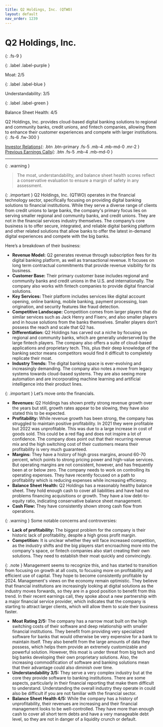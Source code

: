 ```yaml
---
title: Q2 Holdings, Inc. (QTWO)
layout: default
nav_order: 1239
---
```


# Q2 Holdings, Inc.
{: .fs-9 }

{: .label .label-purple }

Moat: 2/5

{: .label .label-blue }

Understandability: 3/5

{: .label .label-green }

Balance Sheet Health: 4/5

Q2 Holdings, Inc. provides cloud-based digital banking solutions to regional and community banks, credit unions, and fintech companies, allowing them to enhance their customer experiences and compete with larger institutions.
{: .fs-6 .fw-300 }

[Investor Relations](https://www.google.com/search?q=QTWO+investor+relations){: .btn .btn-primary .fs-5 .mb-4 .mb-md-0 .mr-2 }
[Previous Earnings Calls](https://discountingcashflows.com/company/QTWO/transcripts/){: .btn .fs-5 .mb-4 .mb-md-0 }

---

{: .warning }
>The moat, understandability, and balance sheet health scores reflect a conservative evaluation to ensure a margin of safety in any assessment.



{: .important }
Q2 Holdings, Inc. (QTWO) operates in the financial technology sector, specifically focusing on providing digital banking solutions to financial institutions. While they serve a diverse range of clients from credit unions to large banks, the company's primary focus lies on serving smaller regional and community banks, and credit unions. They are not in the financial services industry themselves. The company’s core business is to offer secure, integrated, and reliable digital banking platform and other related solutions that allow banks to offer the latest in-demand digital experiences and compete with the big banks.

Here’s a breakdown of their business:
* **Revenue Model:** Q2 generates revenue through subscription fees for its digital banking platform, as well as transactional revenue. It focuses on long term contractual commitments that provide revenue visibility for its business.
* **Customer Base:** Their primary customer base includes regional and community banks and credit unions in the U.S. and internationally. The company also works with fintech companies to provide digital financial solutions.
* **Key Services:** Their platform includes services like digital account opening, online banking, mobile banking, payment processing, loan origination, and security features like fraud detection.
* **Competitive Landscape:** Competition comes from larger players that do similar services such as Jack Henry and Fiserv, and also smaller players and in house solutions from the banks themselves. Smaller players don’t possess the reach and scale that Q2 has.
* **Differentiation:** Q2 Holdings has carved out a niche by focusing on regional and community banks, which are generally underserved by the large fintech players. The company also offers a suite of cloud-based applications and proprietary tech. This, plus their deep knowledge of the banking sector means competitors would find it difficult to completely replicate their moat.
* **Industry Trends:** The digital banking space is ever-evolving and increasingly demanding. The company also notes a move from legacy systems towards cloud-based systems. They are also seeing more automation and are incorporating machine learning and artificial intelligence into their product lines.

{: .important }
Let’s move onto the financials.
* **Revenues:** Q2 Holdings has shown pretty strong revenue growth over the years but still, growth rates appear to be slowing, they have also stated this to be expected.
* **Profitability:** While revenue growth has been strong, the company has struggled to maintain positive profitability. In 2021 they were profitable but 2022 was unprofitable. This was due to a large increase in cost of goods sold. This could be a red flag and does not inspire a lot of confidence. The company does point out that their recurring revenue mix and the high switching cost of their customers means their profitability is very much guaranteed.
* **Margins:** They have a history of high gross margins, around 60-70 percent, which points to strong pricing power and high-value services. But operating margins are not consistent, however, and has frequently been at or below zero. The company needs to work on controlling its operating expenses. They have recently focused on a path to profitability which is reducing expenses while increasing efficiency.
* **Balance Sheet Health:** Q2 Holdings has a reasonably healthy balance sheet. They hold enough cash to cover all liabilities and have had no problems financing acquisitions or growth. They have a low debt-to-equity ratio, indicating conservative balance sheet management.
* **Cash Flow:** They have consistently shown strong cash flow from operations.

{: .warning }
Some notable concerns and controversies:
* **Lack of profitability:** The biggest problem for the company is their historic lack of profitability, despite a high gross profit margin.
* **Competition:** It is unclear whether they will face increased competition, as the industry shifts and the big players start encroaching more into the company's space, or fintech companies also start creating their own solutions. They need to establish their moat quickly and convincingly.

{: .note }
Management seems to recognize this, and has started to transition from focusing on growth at all costs, to focusing more on profitability and efficient use of capital. They hope to become consistently profitable by 2024. Management's views on the economy remain optimistic. They believe that financial institutions are increasingly looking at digital solutions as the industry moves forwards, so they are in a good position to benefit from this trend. In their recent earnings call, they spoke about a new partnership with a major financial service provider, which indicates that the company is starting to attract larger clients, which will allow them to scale their business faster.

* **Moat Rating 2/5:** The company has a narrow moat built on the high switching costs of their software and deep relationship with smaller financial institutions. They benefit from providing very specialized software for banks that would otherwise be very expensive for a bank to maintain itself. They also benefit from the large amounts of data they possess, which helps them provide an extremely customizable and powerful solution. However, this moat is under threat from big tech and big banks developing their own proprietary solutions. Also, the increasing commodification of software and banking solutions mean that their advantage could also diminish over time.
* **Understandability 3/5:** They serve a very complex industry but at the core they provide software to banking institutions. There are some aspects, particularly in their financial reporting that make them difficult to understand. Understanding the overall industry they operate in could also be difficult if you are not familiar with the financial sector.
* **Balance Sheet Health 4/5:** While the company has a history of unprofitability, their revenues are increasing and their financial management looks to be well-controlled. They have more than enough cash to cover all short term debts and have a very manageable debt level, so they are not in danger of a liquidity crunch or default.

